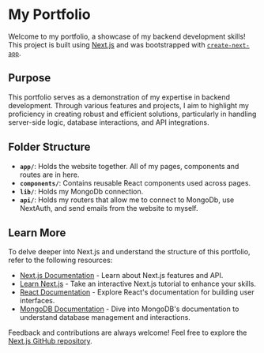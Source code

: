 # My Portfolio

Welcome to my portfolio, a showcase of my backend development skills! This project is built using [Next.js](https://nextjs.org/) and was bootstrapped with [`create-next-app`](https://github.com/vercel/next.js/tree/canary/packages/create-next-app).

## Purpose

This portfolio serves as a demonstration of my expertise in backend development. Through various features and projects, I aim to highlight my proficiency in creating robust and efficient solutions, particularly in handling server-side logic, database interactions, and API integrations.

## Folder Structure

- **`app/`**: Holds the website together. All of my pages, components and routes are in here. 
- **`components/`**: Contains reusable React components used across pages.
- **`lib/`**: Holds my MongoDb connection.
- **`api/`**: Holds my routers that allow me to connect to MongoDb, use NextAuth, and send emails from the website to myself.

## Learn More

To delve deeper into Next.js and understand the structure of this portfolio, refer to the following resources:

- [Next.js Documentation](https://nextjs.org/docs) - Learn about Next.js features and API.
- [Learn Next.js](https://nextjs.org/learn) - Take an interactive Next.js tutorial to enhance your skills.
- [React Documentation](https://reactjs.org/docs/getting-started.html) - Explore React's documentation for building user interfaces.
- [MongoDB Documentation](https://docs.mongodb.com/) - Dive into MongoDB's documentation to understand database management and interactions.

Feedback and contributions are always welcome! Feel free to explore the [Next.js GitHub repository](https://github.com/vercel/next.js/).
